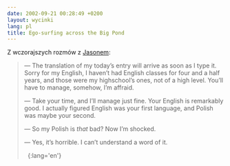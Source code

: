 ```yaml
---
date: 2002-09-21 00:28:49 +0200
layout: wycinki
lang: pl
title: Ego-surfing across the Big Pond
---
```


Z wczorajszych rozmów z [Jasonem](http://deeplyshallow.com/ 'deeplyshallow'):

> — The translation of my today’s entry will arrive as soon as I type it. Sorry for my English, I haven’t had English classes for four and a half years, and those were my highschool’s ones, not of a high level. You’ll have to manage, somehow, I’m affraid.
>
> — Take your time, and I’ll manage just fine. Your English is remarkably good. I actually figured English was your first language, and Polish was maybe your second.
>
> — So my Polish is _that_ bad? Now I’m shocked.
>
> — Yes, it’s horrible. I can’t understand a word of it.
>
>  
{:lang='en'}

